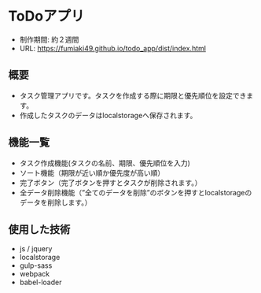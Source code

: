 # ToDoアプリ
- 制作期間: 約２週間
- URL: https://fumiaki49.github.io/todo_app/dist/index.html

## 概要
- タスク管理アプリです。タスクを作成する際に期限と優先順位を設定できます。
- 作成したタスクのデータはlocalstorageへ保存されます。

## 機能一覧
- タスク作成機能(タスクの名前、期限、優先順位を入力)
- ソート機能（期限が近い順か優先度が高い順）
- 完了ボタン（完了ボタンを押すとタスクが削除されます。）
- 全データ削除機能（”全てのデータを削除”のボタンを押すとlocalstorageのデータを削除します。）

## 使用した技術
- js / jquery
- localstorage
- gulp-sass
- webpack
- babel-loader

